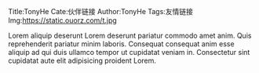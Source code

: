 Title:TonyHe
Cate:伙伴链接
Author:TonyHe
Tags:友情链接
Img:https://static.ouorz.com/t.jpg

Lorem aliquip deserunt Lorem deserunt pariatur commodo amet anim. Quis reprehenderit pariatur minim laboris. Consequat consequat anim esse aliquip ad qui duis ullamco tempor ut cupidatat veniam in. Consectetur sint cupidatat aute elit adipisicing proident Lorem.
